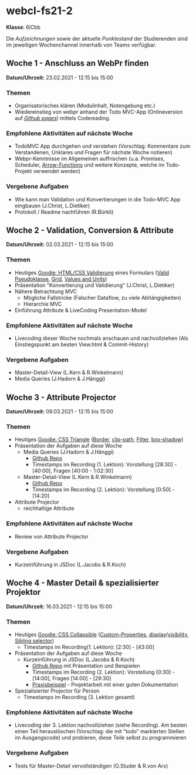 # webcl-fs21-2
**Klasse**: 6iCbb

Die *Aufzeichnungen* sowie der aktuelle *Punktestand* der Studierenden sind im jeweiligen Wochenchannel innerhalb von Teams verfügbar.
## Woche 1 - Anschluss an WebPr finden
**Datum/Uhrzeit:** 23.02.2021 - 12:15 bis 15:00
### Themen
- Organisatorisches klären (Modulinhalt, Notengebung etc.)
- Wiedereinstieg von webpr anhand der Todo MVC-App (Onlineversion auf [*Github pages*](https://webengineering-fhnw.github.io/webcl-fs21-2/week1/todo/View.html)) mittels Codereading.

### Empfohlene Aktivitäten auf nächste Woche
- TodoMVC App durchgehen und verstehen (Vorschlag: Kommentare zum Verstandenen, Unklares und Fragen für nächste Woche notieren)
- Webpr-Kenntnisse im Allgemeinen auffrischen (u.a. Promises, Scheduler, [Arrow-Functions](https://developer.mozilla.org/en-US/docs/Web/JavaScript/Reference/Functions/Arrow_functions) und weitere Konzepte, welche im Todo-Projekt verwendet werden)

### Vergebene Aufgaben
- Wie kann man Validation und Konvertierungen in die Todo-MVC App eingbauen (J.Christ, L.Dietiker)
- Protokoll / Readme nachführen (R.Bürkli)

## Woche 2 - Validation, Conversion & Attribute
**Datum/Uhrzeit:** 02.03.2021 - 12:15 bis 15:00
### Themen
- Heutiges [Goodie: HTML/CSS Validierung](./week2/CSSValidation.html) eines Formulars ([Valid Pseudoklasse](https://developer.mozilla.org/en-US/docs/Web/CSS/:valid), [Grid](https://developer.mozilla.org/de/docs/Web/CSS/CSS_Grid_Layout), [Values and Units](https://developer.mozilla.org/de/docs/Learn/CSS/Building_blocks/Values_and_units))
- Präsentation "Konvertierung und Validierung" (J.Christ, L.Dietiker)
- Nähere Betrachtung MVC
    - Mögliche Fallstricke (Falscher Dataflow, zu viele Abhängigkeiten)
    - Hierarchie MVC
- Einführung Attribute & LiveCoding Presentation-Model

### Empfohlene Aktivitäten auf nächste Woche
- Livecoding dieser Woche nochmals anschauen und nachvollziehen (Als Einstiegspunkt am besten View.html & Commit-History)

### Vergebene Aufgaben
- Master-Detail-View (L.Kern & R.Winkelmann)
- Media Queries (J.Hadorn & J.Hänggi)

## Woche 3 - Attribute Projector
**Datum/Uhrzeit:** 09.03.2021 - 12:15 bis 15:00

### Themen
- Heutiges [Goodie: CSS Triangle](./week3/CSSTriangle.html) ([Border](https://developer.mozilla.org/de/docs/Web/CSS/border), [clip-path](https://developer.mozilla.org/de/docs/Web/CSS/clip-path), [Filter](https://developer.mozilla.org/de/docs/Web/CSS/filter), [box-shadow](https://developer.mozilla.org/de/docs/Web/CSS/box-shadow))
- Präsentation der Aufgaben auf diese Woche
    - Media Queries (J.Hadorn & J.Hänggi)
        - [Github Repo](https://github.com/Hazzeldorn/MediaQueriesSummary)
        - Timestamps im Recording (1. Lektion): Vorstellung [28:30] - [40:00], Fragen [40:00 - 1:02:30]
    - Master-Detail-View (L.Kern & R.Winkelmann)
        - [Github Repo](https://github.com/lukecore/webcl-fs21-2/tree/master-detail-view)
        - Timestamps im Recording (2. Lektion): Vorstellung [0:50] - [14:20]
- Attribute Projector
    - reichhaltige Attribute

### Empfohlene Aktivitäten auf nächste Woche
- Review von Attribute Projector

### Vergebene Aufgaben
- Kurzeinführung in JSDoc (L.Jacobs & R.Koch)

## Woche 4 - Master Detail & spezialisierter Projektor
**Datum/Uhrzeit:** 16.03.2021 - 12:15 bis 15:00

### Themen
- Heutiges [Goodie: CSS Collapsible](./week4/Goodie-4-CSSCollapse.html) ([Custom-Properties](https://developer.mozilla.org/en-US/docs/Web/CSS/--*), [display](https://developer.mozilla.org/de/docs/Web/CSS/display)/[visibility](https://developer.mozilla.org/de/docs/Web/CSS/visibility), [Sibling selector](https://developer.mozilla.org/de/docs/Web/CSS/Adjacent_sibling_combinator))
  - Timestamps im Recording(1. Lektion): [2:30] - [43:00]
- Präsentation der Aufgaben auf diese Woche
    - Kurzeinführung in JSDoc (L.Jacobs & R.Koch)
        - [Github Repo](https://github.com/leonievaynie/JSDoc) mit Präsentation und Beispielen
        - Timestamps im Recording (2. Lektion): Vorstellung [0:30] - [14:00], Fragen [14:00] - [29:30]
        - [Praxisbeispiel](https://github.com/mattwolf-corporation/ip6_lambda-calculus-in-js) - Projektarbeit mit einer guten Dokumentation
- Spezialisierter Projector für Person
  - Timestamps im Recording (3. Lektion gesamt)

### Empfohlene Aktivitäten auf nächste Woche
- Livecoding der 3. Lektion nachvollziehen (siehe Recording). Am besten einen Teil herauslöschen (Vorschlag: die mit "todo" markierten Stellen im Ausgangscode) und probieren, diese Teile selbst zu programmieren

### Vergebene Aufgaben
- Tests für Master-Detail vervollständigen (O.Studer & R.von Arx)
